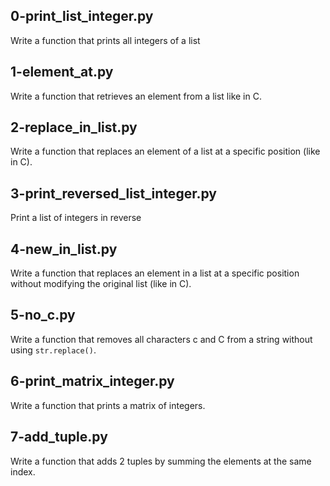 ## 0-print_list_integer.py
Write a function that prints all integers of a list

## 1-element_at.py
Write a function that retrieves an element from a list like in C.

## 2-replace_in_list.py
Write a function that replaces an element of a list at a specific position (like in C).

## 3-print_reversed_list_integer.py
Print a list of integers in reverse

## 4-new_in_list.py
Write a function that replaces an element in a list at a specific position without modifying the original list (like in C).

## 5-no_c.py
Write a function that removes all characters c and C from a string without using `str.replace()`.

## 6-print_matrix_integer.py
Write a function that prints a matrix of integers.

## 7-add_tuple.py
Write a function that adds 2 tuples by summing the elements at the same index.
